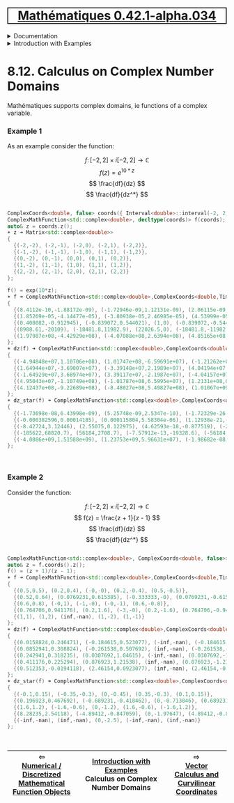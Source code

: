 [<h1 style='border: 2px solid; text-align: center'>Mathématiques 0.42.1-alpha.034</h1>](../../../README.md)

<details>

<summary>Documentation</summary>

# [Documentation](../../README.md)<br>
Chapter 1. [License](../../license/README.md)<br>
Chapter 2. [About](../../about/README.md)<br>
Chapter 3. [Why?](../../why/README.md)<br>
Chapter 4. [Objectives](../../objectives/README.md)<br>
Chapter 5. [Versioning](../../versioning/README.md)<br>
Chapter 6. [Status & Release Notes](../../status-release/README.md)<br>
Chapter 7. [Upcoming Development](../../development-schedule/README.md)<br>
Chapter 8. _Introduction with Examples_ <br>
Chapter 9. [Installation](../../installation/README.md)<br>
Chapter 10. [Your First Mathématiques Project](../../first-project/README.md)<br>
Chapter 11. [Usage Guide: Syntax, Data Types, Functions, etc](../../user-guide/README.md)<br>
Chapter 12. [Benchmarks](../../benchmarks/README.md)<br>
Chapter 13. [Tests](../../test/README.md)<br>
Chapter 14. [Developer Guide: Modifying and Extending Mathématiques](../../developer-guide/README.md)<br>


</details>



<details>

<summary>Introduction with Examples</summary>

# [8. Introduction with Examples](../README.md)<br>
8.1. [Pretty Printing and Debugging](../print-debug/README.md)<br>
8.2. [Number Systems and Arithmetic](../numbers/README.md)<br>
8.3. [Vectors, Matrices, and MultiArrays](../multiarrays/README.md)<br>
8.4. [Nested MultiArrays](../nested-multiarrays/README.md)<br>
8.5. [Special Vectors, Matrices, and MultiArrays](../special-multiarrays/README.md)<br>
8.6. [MultiArray Arithmetic and Operators](../multiarray-arithmetic/README.md)<br>
8.7. [Mixed-Rank & Mixed-Depth Arithmetic](../arithmetic-mixed/README.md)<br>
8.8. [Linear Algebra](../linear-algebra/README.md)<br>
8.9. [Indexing, Masks, Slicing, Sorting, etc.](../sort-mask-slice/README.md)<br>
8.10. [Common and Special Mathematical Functions](../math-functions/README.md)<br>
8.11. [Numerical / Discretized Mathematical Function Objects](../numerical-functions/README.md)<br>
8.12. _Calculus on Complex Number Domains_ <br>
8.13. [Vector Calculus and Curvilinear Coordinates](../vector-calculus/README.md)<br>
8.14. [Tensors](../tensors/README.md)<br>
8.15. [Series and transforms](../series-transforms/README.md)<br>


</details>



# 8.12. Calculus on Complex Number Domains

Mathématiques supports complex domains, ie functions of a complex variable.

### Example 1
As an example consider the function:

$$ f\colon [-2,2] \times i[-2,2] \rightarrow\mathbb{C}$$
$$ f(z) = e^{10*z} $$
$$ \frac{df}{dz} $$
$$ \frac{df}{dz^*} $$
```C++

ComplexCoords<double, false> coords({ Interval<double>::interval(-2, 2, 5), Interval<double>::interval(-2, 2, 5) });
ComplexMathFunction<std::complex<double>, decltype(coords)> f(coords);
auto& z = coords.z();
☀ z ➜ Matrix<std::complex<double>> 
{
  {(-2,-2), (-2,-1), (-2,0), (-2,1), (-2,2)},
  {(-1,-2), (-1,-1), (-1,0), (-1,1), (-1,2)},
  {(0,-2), (0,-1), (0,0), (0,1), (0,2)},
  {(1,-2), (1,-1), (1,0), (1,1), (1,2)},
  {(2,-2), (2,-1), (2,0), (2,1), (2,2)}
};

f() = exp(10*z);
☀ f ➜ ComplexMathFunction<std::complex<double>,ComplexCoords<double,TimeCoord=0>> 
{
  {(8.4112e-10,-1.88172e-09), (-1.72946e-09,1.12131e-09), (2.06115e-09,0), (-1.72946e-09,-1.12131e-09), (8.4112e-10,1.88172e-09)},
  {(1.85269e-05,-4.14477e-05), (-3.80938e-05,2.46985e-05), (4.53999e-05,0), (-3.80938e-05,-2.46985e-05), (1.85269e-05,4.14477e-05)},
  {(0.408082,-0.912945), (-0.839072,0.544021), (1,0), (-0.839072,-0.544021), (0.408082,0.912945)},
  {(8988.61,-20109), (-18481.8,11982.9), (22026.5,0), (-18481.8,-11982.9), (8988.61,20109)},
  {(1.97987e+08,-4.42929e+08), (-4.07088e+08,2.6394e+08), (4.85165e+08,0), (-4.07088e+08,-2.6394e+08), (1.97987e+08,4.42929e+08)}
};
☀ dz(f) ➜ ComplexMathFunction<std::complex<double>,ComplexCoords<double,TimeCoord=0>> 
{
  {(-4.94848e+07,1.10706e+08), (1.01747e+08,-6.59691e+07), (-1.21262e+08,0), (1.01747e+08,6.59691e+07), (-4.94848e+07,-1.10706e+08)},
  {(1.64944e+07,-3.69007e+07), (-3.39148e+07,2.1989e+07), (4.04194e+07,0), (-3.39148e+07,-2.1989e+07), (1.64944e+07,3.69007e+07)},
  {(-1.64929e+07,3.68974e+07), (3.39117e+07,-2.1987e+07), (-4.04157e+07,0), (3.39117e+07,2.1987e+07), (-1.64929e+07,-3.68974e+07)},
  {(4.95043e+07,-1.10749e+08), (-1.01787e+08,6.5995e+07), (1.2131e+08,0), (-1.01787e+08,-6.5995e+07), (4.95043e+07,1.10749e+08)},
  {(4.12437e+08,-9.22689e+08), (-8.48027e+08,5.49827e+08), (1.01067e+09,0), (-8.48027e+08,-5.49827e+08), (4.12437e+08,9.22689e+08)}
};
☀ dz_star(f) ➜ ComplexMathFunction<std::complex<double>,ComplexCoords<double,TimeCoord=0>> 
{
  {(-1.73698e-08,6.43998e-09), (5.25748e-09,2.5347e-10), (-1.72329e-26,-1.8087e-09), (-5.25748e-09,2.5347e-10), (1.73698e-08,6.43998e-09)},
  {(-0.000382596,0.00014185), (0.000115804,5.58304e-06), (1.12938e-21,-3.98393e-05), (-0.000115804,5.58304e-06), (0.000382596,0.00014185)},
  {(-8.42724,3.12446), (2.55075,0.122975), (4.62593e-18,-0.877519), (-2.55075,0.122975), (8.42724,3.12446)},
  {(-185622,68820.7), (56184,2708.7), (-7.57912e-13,-19328.6), (-56184,2708.7), (185622,68820.7)},
  {(-4.0886e+09,1.51588e+09), (1.23753e+09,5.96631e+07), (-1.98682e-08,-4.25742e+08), (-1.23753e+09,5.96631e+07), (4.0886e+09,1.51588e+09)}
};

```

<br>

### Example 2
Consider the function:

$$ f\colon [-2,2] \times i[-2,2] \rightarrow\mathbb{C}$$
$$ f(z) = \frac{z + 1}{z - 1} $$
$$ \frac{df}{dz} $$
$$ \frac{df}{dz^*} $$
```C++

ComplexMathFunction<std::complex<double>, ComplexCoords<double, false>> f({ Interval<double>::interval(-1, 1, 5), Interval<double>::interval(-2, 2, 5) });
auto& z = f.coords().z();
f() = (z + 1)/(z - 1);
☀ f ➜ ComplexMathFunction<std::complex<double>,ComplexCoords<double,TimeCoord=0>> 
{
  {(0.5,0.5), (0.2,0.4), (-0,-0), (0.2,-0.4), (0.5,-0.5)},
  {(0.52,0.64), (0.0769231,0.615385), (-0.333333,-0), (0.0769231,-0.615385), (0.52,-0.64)},
  {(0.6,0.8), (-0,1), (-1,-0), (-0,-1), (0.6,-0.8)},
  {(0.764706,0.941176), (0.2,1.6), (-3,-0), (0.2,-1.6), (0.764706,-0.941176)},
  {(1,1), (1,2), (inf,-nan), (1,-2), (1,-1)}
};
☀ dz(f) ➜ ComplexMathFunction<std::complex<double>,ComplexCoords<double,TimeCoord=0>> 
{
  {(0.0158824,0.246471), (-0.184615,0.523077), (-inf,-nan), (-0.184615,-0.523077), (0.0158824,-0.246471)},
  {(0.0852941,0.308824), (-0.261538,0.507692), (inf,-nan), (-0.261538,-0.507692), (0.0852941,-0.308824)},
  {(0.242941,0.318235), (0.0307692,1.04615), (-inf,-nan), (0.0307692,-1.04615), (0.242941,-0.318235)},
  {(0.411176,0.225294), (0.876923,1.21538), (inf,-nan), (0.876923,-1.21538), (0.411176,-0.225294)},
  {(0.512353,-0.0194118), (2.46154,0.0923077), (inf,-nan), (2.46154,-0.0923077), (0.512353,0.0194118)}
};
☀ dz_star(f) ➜ ComplexMathFunction<std::complex<double>,ComplexCoords<double,TimeCoord=0>> 
{
  {(-0.1,0.15), (-0.35,-0.3), (0,-0.45), (0.35,-0.3), (0.1,0.15)},
  {(0.196923,0.467692), (-0.689231,-0.418462), (0,-0.713846), (0.689231,-0.418462), (-0.196923,0.467692)},
  {(1.6,1.2), (-1.6,-0.6), (0,-1.2), (1.6,-0.6), (-1.6,1.2)},
  {(8.28235,2.54118), (-4.89412,-0.847059), (0,-1.97647), (4.89412,-0.847059), (-8.28235,2.54118)},
  {(-inf,-nan), (inf,-nan), (0,-2.5), (-inf,-nan), (inf,-nan)}
};
```



<br>



| ⇦ <br />[Numerical / Discretized Mathematical Function Objects](../numerical-functions/README.md)  | [Introduction with Examples](../README.md)<br />Calculus on Complex Number Domains<br /><img width=1000/> | ⇨ <br />[Vector Calculus and Curvilinear Coordinates](../vector-calculus/README.md)   |
| ------------ | :-------------------------------: | ------------ |


